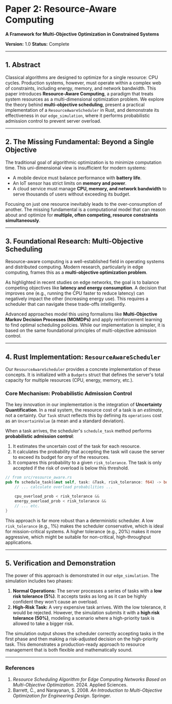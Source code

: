 # Paper 2: Resource-Aware Computing

**A Framework for Multi-Objective Optimization in Constrained Systems**

**Version:** 1.0
**Status:** Complete

---

## 1. Abstract

Classical algorithms are designed to optimize for a single resource: CPU cycles. Production systems, however, must operate within a complex web of constraints, including energy, memory, and network bandwidth. This paper introduces **Resource-Aware Computing**, a paradigm that treats system resources as a multi-dimensional optimization problem. We explore the theory behind **multi-objective scheduling**, present a practical implementation of a `ResourceAwareScheduler` in Rust, and demonstrate its effectiveness in our `edge_simulation`, where it performs probabilistic admission control to prevent server overload.

---

## 2. The Missing Fundamental: Beyond a Single Objective

The traditional goal of algorithmic optimization is to minimize computation time. This uni-dimensional view is insufficient for modern systems:
-   A mobile device must balance performance with **battery life**.
-   An IoT sensor has strict limits on **memory and power**.
-   A cloud service must manage **CPU, memory, and network bandwidth** to serve thousands of users without exceeding its budget.

Focusing on just one resource inevitably leads to the over-consumption of another. The missing fundamental is a computational model that can reason about and optimize for **multiple, often competing, resource constraints simultaneously**.

---

## 3. Foundational Research: Multi-Objective Scheduling

Resource-aware computing is a well-established field in operating systems and distributed computing. Modern research, particularly in edge computing, frames this as a **multi-objective optimization problem**.

As highlighted in recent studies on edge networks, the goal is to balance competing objectives like **latency and energy consumption**. A decision that improves one (e.g., running the CPU faster to reduce latency) can negatively impact the other (increasing energy use). This requires a scheduler that can navigate these trade-offs intelligently.

Advanced approaches model this using formalisms like **Multi-Objective Markov Decision Processes (MOMDPs)** and apply reinforcement learning to find optimal scheduling policies. While our implementation is simpler, it is based on the same foundational principles of multi-objective admission control.

---

## 4. Rust Implementation: `ResourceAwareScheduler`

Our `ResourceAwareScheduler` provides a concrete implementation of these concepts. It is initialized with a `Budgets` struct that defines the server's total capacity for multiple resources (CPU, energy, memory, etc.).

### Core Mechanism: Probabilistic Admission Control

The key innovation in our implementation is the integration of **Uncertainty Quantification**. In a real system, the resource cost of a task is an *estimate*, not a certainty. Our `Task` struct reflects this by defining its `operations` cost as an `UncertainValue` (a mean and a standard deviation).

When a task arrives, the scheduler's `schedule_task` method performs **probabilistic admission control**:
1.  It estimates the uncertain cost of the task for each resource.
2.  It calculates the probability that accepting the task will cause the server to exceed its budget for *any* of the resources.
3.  It compares this probability to a given `risk_tolerance`. The task is only accepted if the risk of overload is below this threshold.

```rust
// from src/resource_aware.rs
pub fn schedule_task(&mut self, task: &Task, risk_tolerance: f64) -> bool {
    // ... calculate overload probabilities ...

    cpu_overload_prob < risk_tolerance &&
    energy_overload_prob < risk_tolerance &&
    // ... etc.
}
```

This approach is far more robust than a deterministic scheduler. A low `risk_tolerance` (e.g., 1%) makes the scheduler conservative, which is ideal for mission-critical systems. A higher tolerance (e.g., 20%) makes it more aggressive, which might be suitable for non-critical, high-throughput applications.

---

## 5. Verification and Demonstration

The power of this approach is demonstrated in our `edge_simulation`. The simulation includes two phases:
1.  **Normal Operations:** The server processes a series of tasks with a **low risk tolerance (5%)**. It accepts tasks as long as it can be highly confident they won't cause an overload.
2.  **High-Risk Task:** A very expensive task arrives. With the low tolerance, it would be rejected. However, the simulation submits it with a **high risk tolerance (50%)**, modeling a scenario where a high-priority task is allowed to take a bigger risk.

The simulation output shows the scheduler correctly accepting tasks in the first phase and then making a risk-adjusted decision on the high-priority task. This demonstrates a production-ready approach to resource management that is both flexible and mathematically sound.

---

### References

1.  *Resource Scheduling Algorithm for Edge Computing Networks Based on Multi-Objective Optimization*. 2024. Applied Sciences.
2.  Barrett, C., and Narayanan, S. 2008. *An Introduction to Multi-Objective Optimization for Engineering Design*. Springer.
